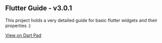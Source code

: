 ## Flutter Guide - v3.0.1

This project holds a very detailed guide for basic flutter widgets and their properties :)

[View on Dart Pad](https://dartpad.dev/workshops.html?webserver=https://raw.githubusercontent.com/mhmzdev/flutter-guide-3.0/main/lib)


